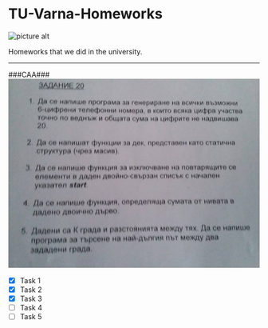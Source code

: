 # TU-Varna-Homeworks
![picture alt](http://www2.tu-varna.bg/tu-varna/images/logo_tu.png "TU")

Homeworks that we did in the university.


---

###CAA###
![](/САА/Задание%2020.jpg )

- [x] Task 1
- [x] Task 2
- [x] Task 3
- [ ] Task 4
- [ ] Task 5
